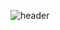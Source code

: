 ![header](https://capsule-render.vercel.app/api?type=waving&height=200&text=Hi!%20I'm%20bunju!&fontAlign=50&fontAlignY=50&color=gradient&waveSpeed=10&waveColor=blue&textColor=white
)
